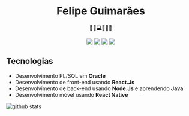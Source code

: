 <h1 align="center">Felipe Guimarães</h1>

<p align="center">
  <b>🚀🎼💻🌌🍕🌱</b>
</p>

<p align="center">
  <a
    href="https://api.whatsapp.com/send?phone=5534996572760&text=Hello%20i%20came%20from%20your%20Github" 
    alt="WhatsApp"
    target="blank"
  >
    <img src="https://img.shields.io/badge/-WhatsApp-25D366?style=flat-square&logo=WhatsApp&logoColor=white" />
  </a>
  <a
    href="mailto:felipeaggs@gmail.com" 
    alt="Email"
    target="blank"
  >
    <img src="https://img.shields.io/badge/-Email-B23121?style=flat-square&logo=gmail&logoColor=white" />
  </a>
  <a
    href="https://www.linkedin.com/in/felipe2g/" 
    alt="LinkedIn"
    target="blank"
  >
    <img src="https://img.shields.io/badge/-LinkedIn-0E76A8?style=flat-square&logo=Linkedin&logoColor=white" />
  </a>
  <a
    href="https://www.instagram.com/pensefelipe/" 
    alt="Instagram"
    target="blank"
  >
    <img src="https://img.shields.io/badge/-Instagram-C13584?style=flat-square&logo=Instagram&logoColor=white" />
  </a>
</p>

## Tecnologias
- Desenvolvimento PL/SQL em **Oracle**
- Desenvolvimento de front-end usando **React.Js**
- Desenvolvimento de back-end usando **Node.Js** e aprendendo **Java**
- Desenvolvimento móvel usando **React Native**

![github stats](https://github-readme-stats.vercel.app/api?username=felipe2g&show_icons=true)
